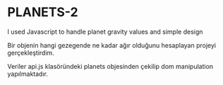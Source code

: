 # PLANETS-2
I used Javascript  to handle planet gravity values and simple design 


Bir objenin hangi gezegende ne kadar ağır olduğunu hesaplayan projeyi gerçekleştirdim. 

Veriler api.js klasöründeki planets objesinden çekilip dom manipulation yapılmaktadır. 
